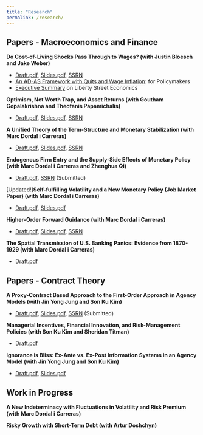 ```yaml
---
title: "Research"
permalink: /research/
---
```


## Papers - Macroeconomics and Finance    


**Do Cost-of-Living Shocks Pass Through to Wages? (with Justin Bloesch and Jake Weber)**    
- [Draft.pdf](/files/COL.pdf), [Slides.pdf](/files/COL_slides.pdf), [SSRN](https://papers.ssrn.com/sol3/papers.cfm?abstract_id=4734451)    
- [An AD-AS Framework with Quits and Wage Inflation](/files/COL_ADAS.pdf): for Policymakers     
- [Executive Summary](https://libertystreeteconomics.newyorkfed.org/2024/05/do-unexpected-inflationary-shocks-raise-workers-wages/) on Liberty Street Economics        

**Optimism, Net Worth Trap, and Asset Returns (with Goutham Gopalakrishna and Theofanis Papamichalis)**    
- [Draft.pdf](/files/Optimism.pdf), [Slides.pdf](/files/Optimism_slides.pdf), [SSRN](https://papers.ssrn.com/sol3/papers.cfm?abstract_id=3932647)     

**A Unified Theory of the Term-Structure and Monetary Stabilization (with Marc Dordal i Carreras)**    
- [Draft.pdf](/files/Term_Structure.pdf), [Slides.pdf](/files/Term_Structure_Slides.pdf), [SSRN](https://papers.ssrn.com/sol3/papers.cfm?abstract_id=4734622)    

**Endogenous Firm Entry and the Supply-Side Effects of Monetary Policy (with Marc Dordal i Carreras and Zhenghua Qi)**    
- [Draft.pdf](/files/ADAS_Theory.pdf), [SSRN](https://papers.ssrn.com/sol3/papers.cfm?abstract_id=4891217) (Submitted)   

[Updated!]**Self-fulfilling Volatility and a New Monetary Policy (Job Market Paper) (with Marc Dordal i Carreras)**
- [Draft.pdf](/files/Self-fulfilling_volatility.pdf), [Slides.pdf](/files/Self-fulfilling_volatility_slides.pdf)      


**Higher-Order Forward Guidance (with Marc Dordal i Carreras)**    
- [Draft.pdf](/files/Higher_order_forward_guidance.pdf), [Slides.pdf](/files/higherFG_slides.pdf), [SSRN](https://papers.ssrn.com/sol3/papers.cfm?abstract_id=4734631)    

**The Spatial Transmission of U.S. Banking Panics: Evidence from 1870-1929 (with Marc Dordal i Carreras)**      
- [Draft.pdf](/files/Panic.pdf)



## Papers - Contract Theory    


**A Proxy-Contract Based Approach to the First-Order Approach in Agency Models (with Jin Yong Jung and Son Ku Kim)**      
- [Draft.pdf](/files/First_order_approach.pdf), [Slides.pdf](/files/First_order_approach_slides.pdf), [SSRN](https://papers.ssrn.com/sol3/papers.cfm?abstract_id=4899689) (Submitted)    

**Managerial Incentives, Financial Innovation, and Risk-Management Policies (with Son Ku Kim and Sheridan Titman)**      
- [Draft.pdf](/files/Risk_Management.pdf)         

**Ignorance is Bliss: Ex-Ante vs. Ex-Post Information Systems in an Agency Model (with Jin Yong Jung and Son Ku Kim)**      
- [Draft.pdf](/files/Ex_Post_vs_Ex_Ante.pdf), [Slides.pdf](/files/Ex_Post_vs_Ex_Ante_slides.pdf)



## Work in Progress



**A New Indeterminacy with Fluctuations in Volatility and Risk Premium (with Marc Dordal i Carreras)**  


**Risky Growth with Short-Term Debt (with Artur Doshchyn)**  
